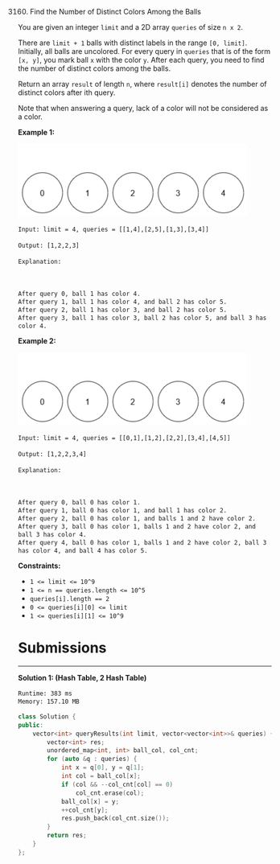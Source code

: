 3160. Find the Number of Distinct Colors Among the Balls

You are given an integer `limit` and a 2D array `queries` of size `n x 2`.

There are `limit + 1` balls with distinct labels in the range `[0, limit]`. Initially, all balls are uncolored. For every query in `queries` that is of the form `[x, y]`, you mark ball `x` with the color `y`. After each query, you need to find the number of distinct colors among the balls.

Return an array `result` of length `n`, where `result[i]` denotes the number of distinct colors after ith query.

Note that when answering a query, lack of a color will not be considered as a color.

 

**Example 1:**

![3160_ezgifcom-crop.gif](img/3160_ezgifcom-crop.gif)
```
Input: limit = 4, queries = [[1,4],[2,5],[1,3],[3,4]]

Output: [1,2,2,3]

Explanation:



After query 0, ball 1 has color 4.
After query 1, ball 1 has color 4, and ball 2 has color 5.
After query 2, ball 1 has color 3, and ball 2 has color 5.
After query 3, ball 1 has color 3, ball 2 has color 5, and ball 3 has color 4.
```

**Example 2:**

![3160_ezgifcom-crop2.gif](img/3160_ezgifcom-crop2.gif)
```
Input: limit = 4, queries = [[0,1],[1,2],[2,2],[3,4],[4,5]]

Output: [1,2,2,3,4]

Explanation:



After query 0, ball 0 has color 1.
After query 1, ball 0 has color 1, and ball 1 has color 2.
After query 2, ball 0 has color 1, and balls 1 and 2 have color 2.
After query 3, ball 0 has color 1, balls 1 and 2 have color 2, and ball 3 has color 4.
After query 4, ball 0 has color 1, balls 1 and 2 have color 2, ball 3 has color 4, and ball 4 has color 5.
```

**Constraints:**

* `1 <= limit <= 10^9`
* `1 <= n == queries.length <= 10^5`
* `queries[i].length == 2`
* `0 <= queries[i][0] <= limit`
* `1 <= queries[i][1] <= 10^9`

# Submissions
---
**Solution 1: (Hash Table, 2 Hash Table)**
```
Runtime: 383 ms
Memory: 157.10 MB
```
```c++
class Solution {
public:
    vector<int> queryResults(int limit, vector<vector<int>>& queries) {
        vector<int> res;
        unordered_map<int, int> ball_col, col_cnt;
        for (auto &q : queries) {
            int x = q[0], y = q[1];
            int col = ball_col[x];
            if (col && --col_cnt[col] == 0)
                col_cnt.erase(col);
            ball_col[x] = y;
            ++col_cnt[y];
            res.push_back(col_cnt.size());
        }
        return res;
    }
};
```
